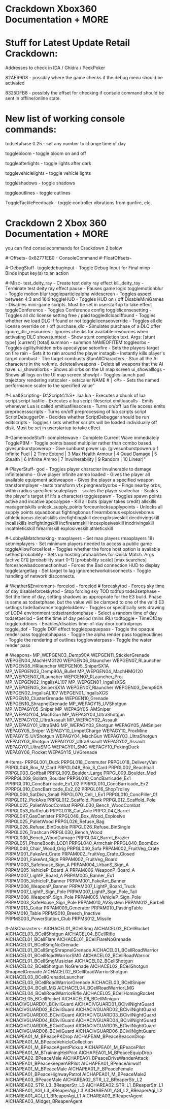# Crackdown Xbox360 Documentation + MORE

# Stuff for Latest Update Retail Crackdown:

Addresses to check in IDA / Ghidra / PeekPoker

82AE69D8 - possibly where the game checks if the debug menu should be activated

8325DFB8 - possibly the offset for checking if console command should be sent in offline/online state.


# New list of working console commands:

todsetphase 0.25 - set any number to change time of day

togglebloom - toggle bloom on and off

toggleafterlights - toggle lights after dark

togglevehiclelights - toggle vehicle lights

toggleshadows - toggle shadows

toggleoutlines - toggle outlines

ToggleTactileFeedback - toggle controller vibrations from gunfire, etc.



# Crackdown 2 Xbox 360 Documentation + MORE
you can find consolecommands for Crackdown 2 below

#-Offsets-
0x82771EB0 - ConsoleCommand
#-FloatOffsets-

#-DebugStuff-
toggledebuginput - Toggle Debug Input for Final
minp - Binds input key(s) to an action

#-Misc-
test_deity_ray - Create test deity ray effect
kill_deity_ray - Terminate test deity ray effect
pause - Pauses game logic
togglemotionblur - Toggle motion blur
toggleparticlealpha
widescreen - Toggles aspect between 4:3 and 16:9
toggleHUD - Toggles HUD on / off
DisableMiniGames - Disables mini-game scripts. Must be set in userstartup to take effect
toggleConference - Toggles Conference config
togglelicensesetting - Toggles all dlc license setting free / paid
toggledlcloadiffound - Toggles whether we load DLC if found or not
togglelicenseoverride - Toggles all dlc license override on / off
purchase_dlc - Simulates purchase of a DLC offer
ignore_dlc_resources - Ignores checks for available resources when activating DLC
showstunttext - Show stunt completion text. Args: [stunt type] [current] [total]
summon - summon NAMEOFITEM
toggleorbs - Toggles agility/hidden orbs
apocalypse
setonfire - Sets the players target on fire
rain - Sets it to rain around the player
instagib - Instantly kills player's target
combust - The target combusts
StunAllCharacters - Stun all the AI characters in the volume.
deleteallweapons - Delete all weapons that the AI have.
ui_showallorbs - Shows all orbs on the UI map screen
ui_showalllogs - Shows all logs on the UI map screen
showlpt - Toggles launch pad trajectory rendering
setscaler - setscaler NAME # | <NAME> <#> - Sets the named performance scaler to the specified value"


#-Lua&Scripting-
D:\\Scripts\\%S* .lua
lua - Executes a chunk of lua script.script
luafile - Executes a lua script filescript
emitluacalls - Emits whenever Lua is called
emitluafileaccess - Turns on/off lua file access emits
preprocessscripts - Turns on/off preprocessing of lua scripts
script
ScriptDebuggerOn - Decides whether ScriptDebugger should be run
editscripts - Toggles / sets whether scripts will be loaded individually off disk. Must be set in userstartup to take effect


#-GamemodeStuff-
completewave - Complete Current Wave immediately
TogglePBM - Toggle points based multiplier rather than combo based.
givesunburstpowerup - Give sunburst power up. (givesunburstpowerup 1 Infinite Fuel | 2 Time Extend | 3 Max Health Armour | 4 Quad Damage | 5 Stealth | 6 Infinite Ammo | 7 Invulnerability | 9 Random | 10 Linear)"


#-PlayerStuff-
god - Toggles player character invulnerable to damage
infiniteammo - Give player infinite ammo
loaded - Gives the player all available equipment
addweapon - Gives the player a specified weapon
transformplayer - tests transform vfx
pingnearbyorbs - Pings nearby orbs, within radius specified
scaleplayer - scales the player
scalechar - Scales the player's target (if it's a character)
togglespawn - Toggles spawn points active and incative
apocalypse - Kill all bots (player takes credit)
allskills
maxagentskills
unlock_supply_points
forceunlocksupplypoints - Unlocks all supply points
squadbonus
fightingbonus
firearmbonus
explosivebonus
athleticbonus
decallskills
decfightingskill
decexplosiveskill
decdrivingskill
incallskills
incfightingskill
incfirearmskill
incexplosiveskill
incdrivingskill
incathleticskill
firearmskill
explosiveskill
athleticskill


#-Lobby&Matchmaking-
maxplayers - Set max players (maxplayers 18)
setminplayers - Set minimum players needed to access a public game
toggleAllowForceHost - Toggles whether the force host option is available
sethostprobability - Sets up hosting probabilities for Quick Match. Args [active 0/1] [probability start 0-1] [probability scale] [max searches]
forceshowbadconnectionhud - Forces the Bad connection HUD to display
toggletargetlag - Set target to lag
ignorenetworkdisconnects - Toggle handling of network disconnects.

#-Weather&Enviroment-
forcelod - forcelod #
forceskytod - Forces sky time of day
disableforceskytod - Stop forcing sky TOD
todfup
tode3setphase - Set the time of day, setting shadows as appropriate for the E3 build.  Phase is same as todsetphase, but the value will be clamped to one of the valid E3 settings
tode3advance
togglelod4env - Toggles or specifically sets drawing of LOD4 environment
todsetrandomphase - Select a random time of day
todsetperiod - Set the time of day period (mins IRL)
todtoggle - TimeOfDay
toggletoddoors - Enables/disables time-of-day door controlprops
toggle_dof - Toggle DOF effect
toggleopaquepass - Toggle the opaque render pass
togglealphapass - Toggle the alpha render pass
toggleoutlines - Toggle the rendering of outlines
togglewaterpass - Toggle the water render pass

#-Weapons-
MP_WEPGEN03_Demp90A
WEPGEN11_SticklerGrenade
WEPGEN04_MachHMG120
WEPGEN06_Glauncher
WEPGEN07_RLauncher
WEPGEN08_HRlauncher
WEPGEN05_SniperSX1A
MP_WEPGEN03_Demp90A_Bullet
MP_WEPGEN04_MachHMG120
MP_WEPGEN07_RLauncher
WEPGEN07_RLauncher_Proj
MP_WEPGEN02_IngallsAL107
MP_WEPGEN01_IngallsXGS
MP_WEPGEN05_SniperSX1A
WEPGEN07_Rlauncher
WEPGEN03_Demp90A
WEPGEN02_IngallsAL107
WEPGEN01_IngallsXGS
WEPGEN10_ClusterGrenade
WEPGEN10_Grenade
WEPGEN10_ShrapnelGrenade
MP_WEPAGY15_UVShotgun
MP_WEPAGY05_Sniper
MP_WEPAGY05_AMSniper
MP_WEPAGY04_MachGun
MP_WEPAGY03_UltraShotgun
MP_WEPAGY02_UltraAssault
MP_WEPAGY02_Assault
MP_WEPAGY01_UltraSMG
MP_WEPAGY03_Shotgun
WEPAGY05_AMSniper
WEPAGY05_Sniper
WEPAGY10_LimpetCharge
WEPAGY10_ProxMine
WEPAGY15_UVShotgun
WEPAGY04_MachGun
WEPAGY03_UltraShotgun
WEPAGY03_Shotgun
WEPAGY02_UltraAssault
WEPAGY02_Assault
WEPAGY01_UltraSMG
WEPAGY01_SMG
WEPAGY10_PekingDuck
WEPAGY06_Flocket
WEPAGY15_UVGrenade

#-Items-
PRPGL001_Duck
PRPGL018_Commuter
PRPGL018_DeliveryVan
PRPGL048_Box_M_Card
PRPGL048_Box_S_Card
PRPGL002_Beachball
PRPGL003_Golfball
PRPGL009_Boulder_Large
PRPGL009_Boulder_Med
PPRPGL009_Goliath_Boulder
PRPGL010_ConcBarricade_Ex1
PPRPGL010_ConcBarricade_Ex1_02
PPRPGL010_ConcBarricade_Ex2
PPRPGL010_ConcBarricade_Ex2_02
PRPGL016_ShopTrolley
PRPGL060_SatDish_Small
PRPGL070_Cell_I_Ex1
PRPGL010_ConcPiller_01
PRPGL012_PickAxe
PRPGL012_Scaffold_Plank
PRPGL012_Scaffold_Pole
PRPGL025_PalletWoodCombat
PRPGL030_Bench_WoodCombat
PRPGL053_Rufficlub
PRPGL018_Car_Axle
PRPGL047_Barrel
PRPGL047_GasCanister
PRPGL048_Box_Wood_Explosive
PRPGL025_PalletWood
PRPGL026_Refuse_Bag
PRPGL026_Refuse_BinDouble
PRPGL026_Refuse_BinSingle
PRPGL026_Trashcan
PRPGL030_Bench_Wood
PRPGL030_Bench_WoodDamage
PRPGL047_Barrel_Brazier
PRPGL051_PhoneBooth_LOD1
PRPGL040_Armchair
PRPGL040_BoomBox
PRPGL040_Chair_Wood_Orig
PRPGL040_Sofa
PRPAM002_FruitVeg_Crate
PRPAM001_FakeAnt_Crate
PRPAM002_FruitVeg_Crate_Closed
PRPAM001_FakeAnt_Sign
PRPAM002_FruitVeg_Board
PRPAM003_Safehouse_Sign_A
PRPAM004_UrbanS_Sign_A
PRPAM005_VehicleP_Board_A
PRPAM006_WeaponP_Board_A
PRPAM007_LightP_Board_A
PRPAM005_Banner_Ex1
PRPAM005_VehicleP_Banner
PRPAM001_FakeAnt_Banner
PRPAM006_WeaponP_Banner
PRPAM007_LightP_Board_Truck
PRPAM007_LightP_Sign_Pole
PRPAM007_LightP_Sign_Pole_Tall
PRPAM006_WeaponP_Sign_Pole
PRPAM005_VehicleP_Sign_Pole
PRPAM003_SafeHouse_Sign_Pole
PRPAM010_AVSystem
PRPAM012_Barbell
PRPAM013_Guitar
PRPAM009_Generator
PRPAM010_PastingTable
PRPAM010_Table
PRPMS010_Breech_Inactive
PRPMS003_PowerStation_Club
PRPMS012_Missile

#-AI&Characters-
AICHACEL01_BCellSmg
AICHACEL02_BCellRocket
AICHACEL03_BCellShotgun
AICHACEL04_BCellRifle
AICHACEL01_BCellFlare
AICHACEL01_BCellFlareNoGrenade
AICHACEL01_BCellSmgNoGrenade
AICHACEL01_BCellSmgShrapnelGrenade
AICHACEL01_BCellRoadWarrior
AICHACEL01_BCellRoadWarriorSMG
AICHACEL02_BCellRoadWarrior
AICHACEL01_BCellSmgMusician
AICHACEL02_BCellShotgun
AICHACEL02_BCellShotgun NoGrenade
AICHACEL02_BCellShotgun ShrapnelGrenade
AICHACEL02_BCellRoadWarriorShotgun
AICHACEL03_BCellGrenadeLauncher
AICHACEL03_BCellRoadWarriorGrenade
AICHACEL03_BCellSniper
AICHACEL04_BCellLMG
AICHACEL04_BCellRoadWarriorLMG
AICHACEL04_BCellRoadWarriorRifle
AICHACEL05_BCellHomingRocket
AICHACEL05_BCellRocket
AICHACEL06_BCellMinigun
AICHACIVGUARD01_BCivilGuard
AICHACIVGUARD01_BCivilNightGuard
AICHACIVGUARD02_BCivilGuard
AICHACIVGUARD02_BCivilNightGuard
AICHACIVGUARD03_BCivilGuard
AICHACIVGUARD03_BCivilNightGuard
AICHACIVGUARD04_BCivilGuard
AICHACIVGUARD04_BCivilNightGuard
AICHACIVGUARD05_BCivilGuard
AICHACIVGUARD05_BCivilNightGuard
AICHACIVGUARD06_BCivilGuard
AICHACIVGUARD06_BCivilNightGuard
AICHAPEA01_M_BPeacePKDrop
AICHAPEAM_BPeaceBeaconDrop
AICHAPEA01_M_BPeaceVehicleCollection
AICHAPEA01_M_BPeaceAgentPickup
AICHAPEA01_M_BPeacePilot
AICHAPEA01_M_BTrainingHeliPilot
AICHAPEA01_M_BPeaceEquipDrop
AICHAPEA02_BPeaceMale
AICHAPEA01_BPeaceDriveWanderAttack
AICHAPEA01_BPeacekeeperARPilot
AICHAPEA01_BPeaceAirwolf
AICHAPEA01_M_BPeaceMale
AICHAPEA01_F_BPeaceFemale
AICHAPEA01_BPeaceHighwayPatrol
AICHAPEA01_M_BPeaceMale2
AICHAPEA03_BPeaceMale
AICHAREA02_STR_L2_BReaperStr_L2
AICHAREA02_STR_L3_BReaperStr_L3
AICHAREA02_STR_L1_BReaperStr_L1
AICHAREA01_AGI_L3_BReaperAgi_L3
AICHAREA01_AGI_L2_BReaperAgi_L2
AICHAREA01_AGI_L1_BReaperAgi_L1
AICHAREA03_BReaperAgent
AICHAREA03_Midget_BReaperAgent
